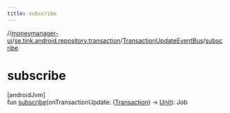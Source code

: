 ```yaml
---
title: subscribe
---
```

//[moneymanager-ui](../../../index.html)/[se.tink.android.repository.transaction](../index.html)/[TransactionUpdateEventBus](index.html)/[subscribe](subscribe.html)



# subscribe



[androidJvm]\
fun [subscribe](subscribe.html)(onTransactionUpdate: ([Transaction](../../com.tink.model.transaction/-transaction/index.html)) -&gt; [Unit](https://kotlinlang.org/api/latest/jvm/stdlib/kotlin/-unit/index.html)): Job




